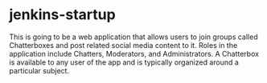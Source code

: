 # jenkins-startup
This is going to be a web application that allows users to join groups called Chatterboxes 
and post related social media content to it.  Roles in the application include Chatters, 
Moderators, and Administrators. A Chatterbox is available to any user of the app and is 
typically organized around a particular subject.

